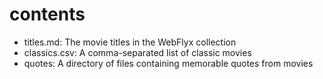 # contents

- titles.md: The movie titles in the WebFlyx collection
- classics.csv: A comma-separated list of classic movies
- quotes: A directory of files containing memorable 
quotes from movies
